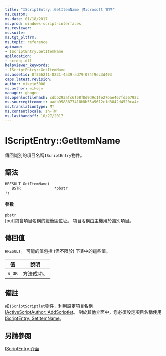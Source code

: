 ```yaml
---
title: "IScriptEntry::GetItemName |Microsoft 文件"
ms.custom: 
ms.date: 01/18/2017
ms.prod: windows-script-interfaces
ms.reviewer: 
ms.suite: 
ms.tgt_pltfrm: 
ms.topic: reference
apiname:
- IScriptEntry.GetItemName
apilocation:
- scrobj.dll
helpviewer_keywords:
- IScriptEntry::GetItemName
ms.assetid: 8f2562f1-8231-4a39-ad79-074f9ec3d403
caps.latest.revision: 
author: mikejo5000
ms.author: mikejo
manager: ghogen
ms.openlocfilehash: cdbb293afc6f58f8d9d9c1fe27bae467fd36792c
ms.sourcegitcommit: aadb9588877418b8b55a5612c1d3842d4520ca4c
ms.translationtype: MT
ms.contentlocale: zh-TW
ms.lasthandoff: 10/27/2017
---
```

# <a name="iscriptentrygetitemname"></a>IScriptEntry::GetItemName
傳回識別的項目名稱`IScriptEntry`物件。  
  
## <a name="syntax"></a>語法  
  
```  
HRESULT GetItemName(  
   BSTR               *pbstr  
);  
```  
  
#### <a name="parameters"></a>參數  
 `pbstr`  
 [out]包含項目名稱的緩衝區位址。 項目名稱由主機用於識別項目。  
  
## <a name="return-value"></a>傳回值  
 `HRESULT`。 可能的值包括 (但不限於) 下表中的這些值。  
  
|值|說明|  
|-----------|-----------------|  
|`S_OK`|方法成功。|  
  
## <a name="remarks"></a>備註  
 如`IScriptScriptlet`物件，利用設定項目名稱[IActiveScriptAuthor::AddScriptlet](../../winscript/reference/iactivescriptauthor-addscriptlet.md)。 對於其他介面中，您必須設定項目名稱使用[IScriptEntry::SetItemName](../../winscript/reference/iscriptentry-setitemname.md)。  
  
## <a name="see-also"></a>另請參閱  
 [IScriptEntry 介面](../../winscript/reference/iscriptentry-interface.md)